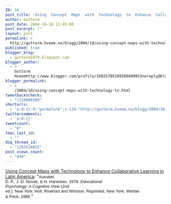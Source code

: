 ```yaml
---
ID: 16
post_title: 'Using  Concept  Maps  with  Technology  to  Enhance  Collaborative  Learning  in  Latin  America'
author: Guttorm
post_date: 2004-10-18 11:45:00
post_excerpt: ""
layout: post
permalink: >
  http://guttorm.hveem.no/blogg/2004/10/using-concept-maps-with-technology-to-enhance-collaborative-learning-in-latin-america/
published: true
blogger_blog:
  - guttorm1979.blogspot.com
blogger_author:
  - >
    Guttorm
    Hveemhttp://www.blogger.com/profile/16825705109380499953noreply@blogger.com
blogger_permalink:
  - >
    /2004/10/using-concept-maps-with-technology-to.html
tweetbackscheck:
  - "1310008309"
shorturls:
  - 'a:8:{s:9:"permalink";s:124:"http://guttorm.hveem.no/blogg/2004/10/using-concept-maps-with-technology-to-enhance-collaborative-learning-in-latin-america/";s:7:"tinyurl";s:25:"http://tinyurl.com/bdy3l7";s:4:"isgd";s:17:"http://is.gd/gNi4";s:5:"bitly";s:20:"http://bit.ly/1qO0Fy";s:5:"snipr";s:22:"http://snipr.com/aip2o";s:5:"snurl";s:22:"http://snurl.com/aip2o";s:7:"snipurl";s:24:"http://snipurl.com/aip2o";s:4:"trim";s:17:"http://tr.im/bmtu";}'
twittercomments:
  - 'a:0:{}'
tweetcount:
  - "0"
tmac_last_id:
  - ""
dsq_thread_id:
  - "1262516032"
post_views_count:
  - "444"
---
```

<a href="http://www.ihmc.us/users/acanas/Publications/QuorumSoupST/SoupsST.htm">Using Concept Maps with Technology to Enhance Collaborative Learning in Latin America</a>: "<font face='Arial, Helvetica, sans-serif' size='2'>Ausubel, 
<br />        D. P., J. D. Novak, &amp; H. Hanesian. 1978. </font><i><font face='Arial, Helvetica, sans-serif' size='2'>Educational 
<br />        Psychology: A Cognitive View </font></i><font face='Arial, Helvetica, sans-serif' size='2'>(2nd 
<br />        ed.). New York: Holt, Rinehart and Winston. Reprinted, New York: Werbel 
<br />        &amp; Peck, 1986.</font>"
